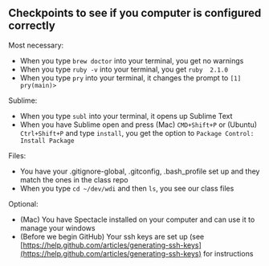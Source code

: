 ## Checkpoints to see if you computer is configured correctly

Most necessary:

* When you type `brew doctor` into your terminal, you get no warnings
* When you type `ruby -v` into your terminal, you get `ruby  2.1.0`
* When you type `pry` into your terminal, it changes the prompt to `[1] pry(main)>`

Sublime:

* When you type `subl` into your terminal, it opens up Sublime Text
* When you have Sublime open and press (Mac) `CMD+Shift+P` or (Ubuntu) `Ctrl+Shift+P` and type `install`, you get the option to `Package Control: Install Package`

Files:

* You have your .gitignore-global, .gitconfig, .bash_profile set up and they match the ones in the class repo
* When you type `cd ~/dev/wdi` and then `ls`, you see our class files

Optional:

* (Mac) You have Spectacle installed on your computer and can use it to manage your windows
* (Before we begin GitHub) Your ssh keys are set up (see [https://help.github.com/articles/generating-ssh-keys](https://help.github.com/articles/generating-ssh-keys) for instructions
